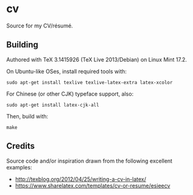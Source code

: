 cv
==

Source for my CV/résumé.


## Building

Authored with TeX 3.1415926 (TeX Live 2013/Debian) on Linux Mint 17.2.

On Ubuntu-like OSes, install required tools with:

    sudo apt-get install texlive texlive-latex-extra latex-xcolor

For Chinese (or other CJK) typeface support, also:

    sudo apt-get install latex-cjk-all

Then, build with:

    make


## Credits

Source code and/or inspiration drawn from the following excellent examples:

* http://texblog.org/2012/04/25/writing-a-cv-in-latex/
* https://www.sharelatex.com/templates/cv-or-resume/esieecv

